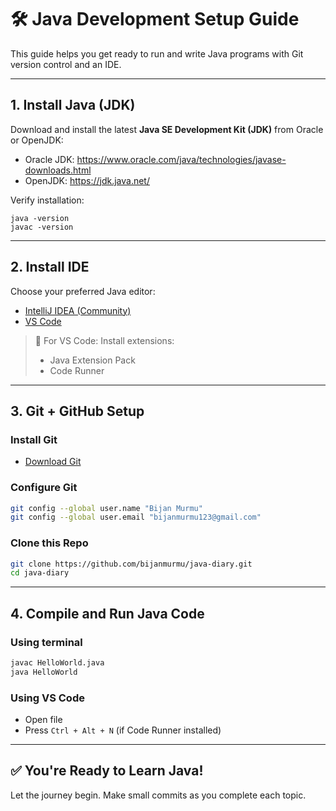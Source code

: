 # 🛠 Java Development Setup Guide

This guide helps you get ready to run and write Java programs with Git version control and an IDE.

---

## 1. Install Java (JDK)

Download and install the latest **Java SE Development Kit (JDK)** from Oracle or OpenJDK:

- Oracle JDK: https://www.oracle.com/java/technologies/javase-downloads.html
- OpenJDK: https://jdk.java.net/

Verify installation:

```
java -version
javac -version
```

---

## 2. Install IDE

Choose your preferred Java editor:

* [IntelliJ IDEA (Community)](https://www.jetbrains.com/idea/download/)
* [VS Code](https://code.visualstudio.com/)

> 🔌 For VS Code: Install extensions:
>
> * Java Extension Pack
> * Code Runner

---

## 3. Git + GitHub Setup

### Install Git

* [Download Git](https://git-scm.com/downloads)

### Configure Git

```bash
git config --global user.name "Bijan Murmu"
git config --global user.email "bijanmurmu123@gmail.com"
```

### Clone this Repo

```bash
git clone https://github.com/bijanmurmu/java-diary.git
cd java-diary
```

---

## 4. Compile and Run Java Code

### Using terminal

```bash
javac HelloWorld.java
java HelloWorld
```

### Using VS Code

* Open file
* Press `Ctrl + Alt + N` (if Code Runner installed)

---

## ✅ You're Ready to Learn Java!

Let the journey begin. Make small commits as you complete each topic.
